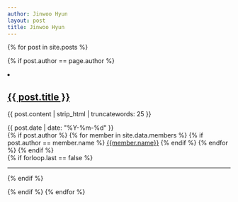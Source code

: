 ```yaml
---
author: Jinwoo Hyun
layout: post
title: Jinwoo Hyun
---
```


{% for post in site.posts %}
<!-- author 정보가 저자와 같은 경우만 리스트로 출력한다. -->
{% if post.author == page.author %}
<li>
  <h2>
    <a class="post-link" href="{{ post.url | prepend: site.baseurl }}">{{ post.title }}</a>
  </h2>
  <section class="post-excerpt" itemprop="description">
    <p>{{ post.content | strip_html | truncatewords: 25 }}</p>
  </section>
  <section class="post-meta">
    <div class="post-date">{{ post.date | date: "%Y-%m-%d" }}</div>
    <div class="post-categories">
      {% if post.author %}
        {% for member in site.data.members %}
          {% if post.author == member.name %}
          <a href="{{ site.baseurl }}/authors/{{ post.author }}">{{member.name}}</a>
          {% endif %}
        {% endfor %}
      {% endif %}
    </div>
  </section>
</li>
{% if forloop.last == false %}
<hr>
{% endif %}

{% endif %}
{% endfor %}